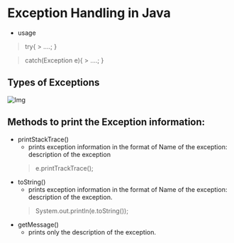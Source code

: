 # Exception Handling in Java

- usage
> try{
    > ....;
> }

> catch(Exception e){
    > ....;
> }

## Types of Exceptions 
![Img](https://media.geeksforgeeks.org/wp-content/uploads/20220120111809/Group21-660x330.jpg)

## Methods to print the Exception information:
- printStackTrace()
    - prints exception information in the format of Name of the exception: description of the exception
    > e.printTrackTrace();
- toString()
    - prints exception information in the format of Name of the exception: description of the exception.
    > System.out.println(e.toString());
- getMessage()
    - prints only the description of the exception.